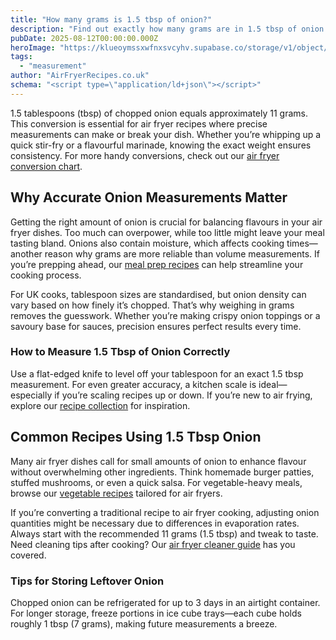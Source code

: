 ```yaml
---
title: "How many grams is 1.5 tbsp of onion?"
description: "Find out exactly how many grams are in 1.5 tbsp of onion for perfect air fryer recipes. Simple conversions for UK cooks!"
pubDate: 2025-08-12T00:00:00.000Z
heroImage: "https://klueoymssxwfnxsvcyhv.supabase.co/storage/v1/object/public/md/how-many-grams-is-1-5-tbsp-of-onion-ee1cdc0b.webp"
tags:
  - "measurement"
author: "AirFryerRecipes.co.uk"
schema: "<script type=\"application/ld+json\"></script>"
---
```


<p>1.5 tablespoons (tbsp) of chopped onion equals approximately 11 grams. This conversion is essential for air fryer recipes where precise measurements can make or break your dish. Whether you’re whipping up a quick stir-fry or a flavourful marinade, knowing the exact weight ensures consistency. For more handy conversions, check out our <a href=https://www.airfryerrecipe.co.uk/air-fryer-conversion-chart>air fryer conversion chart</a>.</p>

<h2>Why Accurate Onion Measurements Matter</h2>  
<p>Getting the right amount of onion is crucial for balancing flavours in your air fryer dishes. Too much can overpower, while too little might leave your meal tasting bland. Onions also contain moisture, which affects cooking times—another reason why grams are more reliable than volume measurements. If you’re prepping ahead, our <a href=https://www.airfryerrecipe.co.uk/recipe-category/meal-prep>meal prep recipes</a> can help streamline your cooking process.</p>  

<p>For UK cooks, tablespoon sizes are standardised, but onion density can vary based on how finely it’s chopped. That’s why weighing in grams removes the guesswork. Whether you’re making crispy onion toppings or a savoury base for sauces, precision ensures perfect results every time.</p>  

<h3>How to Measure 1.5 Tbsp of Onion Correctly</h3>  
<p>Use a flat-edged knife to level off your tablespoon for an exact 1.5 tbsp measurement. For even greater accuracy, a kitchen scale is ideal—especially if you’re scaling recipes up or down. If you’re new to air frying, explore our <a href=https://www.airfryerrecipe.co.uk/recipes>recipe collection</a> for inspiration.</p>  

<h2>Common Recipes Using 1.5 Tbsp Onion</h2>  
<p>Many air fryer dishes call for small amounts of onion to enhance flavour without overwhelming other ingredients. Think homemade burger patties, stuffed mushrooms, or even a quick salsa. For vegetable-heavy meals, browse our <a href=https://www.airfryerrecipe.co.uk/recipe-category/vegetables>vegetable recipes</a> tailored for air fryers.</p>  

<p>If you’re converting a traditional recipe to air fryer cooking, adjusting onion quantities might be necessary due to differences in evaporation rates. Always start with the recommended 11 grams (1.5 tbsp) and tweak to taste. Need cleaning tips after cooking? Our <a href=https://www.airfryerrecipe.co.uk/air-fryer-cleaner>air fryer cleaner guide</a> has you covered.</p>  

<h3>Tips for Storing Leftover Onion</h3>  
<p>Chopped onion can be refrigerated for up to 3 days in an airtight container. For longer storage, freeze portions in ice cube trays—each cube holds roughly 1 tbsp (7 grams), making future measurements a breeze.</p>